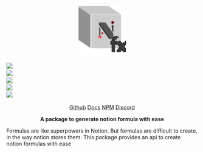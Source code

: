 <p align="center">
  <img width="125" src="../../static/img/logo.svg"/>
</p>

<p class="flex">
  <div class="mx-3">
    <img src="https://img.shields.io/bundlephobia/minzip/@nishans/notion-formula?label=minzipped&style=flat"/>
  </div>
  <div class="mx-3">
    <img src="https://img.shields.io/npm/dw/@nishans/notion-formula?style=flat"/>
  </div>
  <div class="mx-3">
    <img src="https://img.shields.io/github/issues/devorein/nishan/@nishans/notion-formula"/>
  </div>
  <div class="mx-3">
    <img src="https://img.shields.io/npm/v/@nishans/notion-formula"/>
  </div>
  <div class="mx-3">
    <img src="https://img.shields.io/codecov/c/github/devorein/Nishan?flag=notion_formula"/>
  </div>
</p>

<p align="center">
  <a class="mx-3" href="https://github.com/Devorein/Nishan/tree/master/packages/notion-formula">Github</a>
  <a class="mx-3" href="nishans-notion-formula.netlify.app/">Docs</a>
  <a class="mx-3" href="https://www.npmjs.com/package/@nishans/notion-formula">NPM</a>
  <a class="mx-3" href="https://discord.com/invite/SpwHCz8ysx">Discord</a>
</p>

<p align="center"><b>A package to generate notion formula with ease</b></p>

Formulas are like superpowers in Notion. But formulas are difficult to create, in the way notion stores them. This package provides an api to create notion formulas with ease